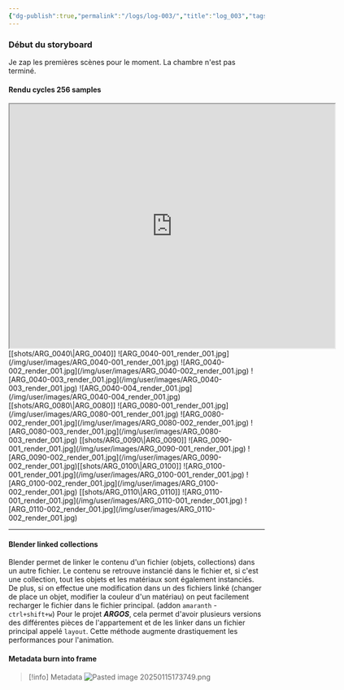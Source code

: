 ```yaml
---
{"dg-publish":true,"permalink":"/logs/log-003/","title":"log_003","tags":["log"],"created":"2025-01-15","updated":"2025-01-15"}
---
```


### Début du storyboard
Je zap les premières scènes pour le moment. La chambre n'est pas terminé.
#### Rendu cycles 256 samples 
<iframe src="https://drive.google.com/file/d/1iidiH2A1tmqAow24-6YcfKrxvHd56ON8/preview" width="640" height="480" allow="autoplay"></iframe>
[[shots/ARG_0040\|ARG_0040]]
![ARG_0040-001_render_001.jpg](/img/user/images/ARG_0040-001_render_001.jpg)
![ARG_0040-002_render_001.jpg](/img/user/images/ARG_0040-002_render_001.jpg)
![ARG_0040-003_render_001.jpg](/img/user/images/ARG_0040-003_render_001.jpg)
![ARG_0040-004_render_001.jpg](/img/user/images/ARG_0040-004_render_001.jpg)
[[shots/ARG_0080\|ARG_0080]]
![ARG_0080-001_render_001.jpg](/img/user/images/ARG_0080-001_render_001.jpg)
![ARG_0080-002_render_001.jpg](/img/user/images/ARG_0080-002_render_001.jpg)
![ARG_0080-003_render_001.jpg](/img/user/images/ARG_0080-003_render_001.jpg)
[[shots/ARG_0090\|ARG_0090]]
![ARG_0090-001_render_001.jpg](/img/user/images/ARG_0090-001_render_001.jpg)
![ARG_0090-002_render_001.jpg](/img/user/images/ARG_0090-002_render_001.jpg)[[shots/ARG_0100\|ARG_0100]]
![ARG_0100-001_render_001.jpg](/img/user/images/ARG_0100-001_render_001.jpg)
![ARG_0100-002_render_001.jpg](/img/user/images/ARG_0100-002_render_001.jpg)
[[shots/ARG_0110\|ARG_0110]]
![ARG_0110-001_render_001.jpg](/img/user/images/ARG_0110-001_render_001.jpg)
![ARG_0110-002_render_001.jpg](/img/user/images/ARG_0110-002_render_001.jpg)

---
#### Blender linked collections
Blender permet de linker le contenu d'un fichier (objets, collections) dans un autre fichier. Le contenu se retrouve instancié dans le fichier et, si c'est une collection, tout les objets et les matériaux sont également instanciés. De plus, si on effectue une modification dans un des fichiers linké (changer de place un objet, modifier la couleur d'un matériau) on peut facilement recharger le fichier dans le fichier principal. (addon `amaranth` - `ctrl+shift+w`)
Pour le projet ***ARGOS***, cela permet d'avoir plusieurs versions des différentes pièces de l'appartement et de les linker dans un fichier principal appelé `layout`. Cette méthode augmente drastiquement les performances pour l'animation.
#### Metadata burn into frame
>[!info] Metadata 
>![Pasted image 20250115173749.png](/img/user/images/Pasted%20image%2020250115173749.png)




